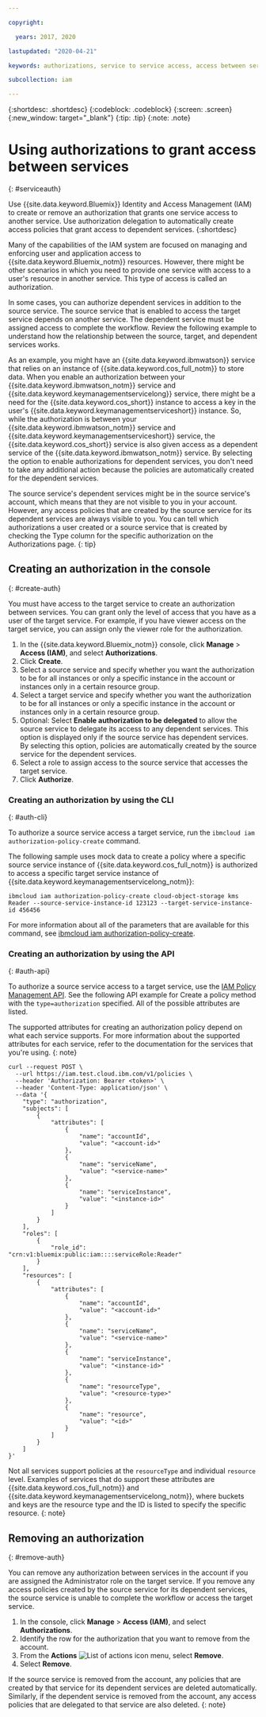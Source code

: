 ```yaml
---

copyright:

  years: 2017, 2020

lastupdated: "2020-04-21"

keywords: authorizations, service to service access, access between services, dependent service, source service, target service, assigned access, access policies

subcollection: iam

---
```


{:shortdesc: .shortdesc}
{:codeblock: .codeblock}
{:screen: .screen}
{:new_window: target="_blank"}
{:tip: .tip}
{:note: .note}


# Using authorizations to grant access between services
{: #serviceauth}

Use {{site.data.keyword.Bluemix}} Identity and Access Management (IAM) to create or remove an authorization that grants one service access to another service. Use authorization delegation to automatically create access policies that grant access to dependent services.
{:shortdesc}

Many of the capabilities of the IAM system are focused on managing and enforcing user and application access to {{site.data.keyword.Bluemix_notm}} resources. However, there might be other scenarios in which you need to provide one service with access to a user's resource in another service. This type of access is called an authorization.

In some cases, you can authorize dependent services in addition to the source service. The source service that is enabled to access the target service depends on another service. The dependent service must be assigned access to complete the workflow. Review the following example to understand how the relationship between the source, target, and dependent services works.

As an example, you might have an {{site.data.keyword.ibmwatson}} service that relies on an instance of {{site.data.keyword.cos_full_notm}} to store data. When you enable an authorization between your {{site.data.keyword.ibmwatson_notm}} service and {{site.data.keyword.keymanagementservicelong}} service, there might be a need for the {{site.data.keyword.cos_short}} instance to access a key in the user's {{site.data.keyword.keymanagementserviceshort}} instance. So, while the authorization is between your {{site.data.keyword.ibmwatson_notm}} service and {{site.data.keyword.keymanagementserviceshort}} service, the {{site.data.keyword.cos_short}} service is also given access as a dependent service of the {{site.data.keyword.ibmwatson_notm}} service. By selecting the option to enable authorizations for dependent services, you don't need to take any additional action because the policies are automatically created for the dependent services.

The source service's dependent services might be in the source service's account, which means that they are not visible to you in your account. However, any access policies that are created by the source service for its dependent services are always visible to you. You can tell which authorizations a user created or a source service that is created by checking the Type column for the specific authorization on the Authorizations page.
{: tip}


## Creating an authorization in the console
{: #create-auth}

You must have access to the target service to create an authorization between services. You can grant only the level of access that you have as a user of the target service. For example, if you have viewer access on the target service, you can assign only the viewer role for the authorization.

1. In the {{site.data.keyword.Bluemix_notm}} console, click **Manage** &gt; **Access (IAM)**, and select **Authorizations**.
2. Click **Create**.
3. Select a source service and specify whether you want the authorization to be for all instances or only a specific instance in the account or instances only in a certain resource group. 
4. Select a target service and specify whether you want the authorization to be for all instances or only a specific instance in the account or instances only in a certain resource group.
4. Optional: Select **Enable authorization to be delegated** to allow the source service to delegate its access to any dependent services. This option is displayed only if the source service has dependent services. By selecting this option, policies are automatically created by the source service for the dependent services.
5. Select a role to assign access to the source service that accesses the target service.
6. Click **Authorize**.

### Creating an authorization by using the CLI
{: #auth-cli}

To authorize a source service access a target service, run the `ibmcloud iam authorization-policy-create` command. 

The following sample uses mock data to create a policy where a specific source service instance of {{site.data.keyword.cos_full_notm}} is authorized to access a specific target service instance of {{site.data.keyword.keymanagementservicelong_notm}}:

```
ibmcloud iam authorization-policy-create cloud-object-storage kms Reader --source-service-instance-id 123123 --target-service-instance-id 456456
```

For more information about all of the parameters that are available for this command, see [ibmcloud iam authorization-policy-create](/docs/cli?topic=cli-ibmcloud_commands_iam#ibmcloud_iam_authorization_policy_create).

### Creating an authorization by using the API
{: #auth-api}

To authorize a source service access to a target service, use the [IAM Policy Management API](/apidocs/iam-policy-management#create-a-policy). See the following API example for Create a policy method with the `type=authorization` specified. All of the possible attributes are listed.

The supported attributes for creating an authorization policy depend on what each service supports. For more information about the supported attributes for each service, refer to the documentation for the services that you're using.
{: note}

```
curl --request POST \
  --url https://iam.test.cloud.ibm.com/v1/policies \
  --header 'Authorization: Bearer <token>' \
  --header 'Content-Type: application/json' \
  --data '{
    "type": "authorization",
    "subjects": [
        {
            "attributes": [
                {
                    "name": "accountId",
                    "value": "<account-id>"
                },
                {
                    "name": "serviceName",
                    "value": "<service-name>"
                },
                {
                    "name": "serviceInstance",
                    "value": "<instance-id>"
                }
            ]
        }
    ],
    "roles": [
        {
            "role_id": "crn:v1:bluemix:public:iam::::serviceRole:Reader"
        }
    ],
    "resources": [
        {
            "attributes": [
                {
                    "name": "accountId",
                    "value": "<account-id>"
                },
                {
                    "name": "serviceName",
                    "value": "<service-name>"
                },
                {
                    "name": "serviceInstance",
                    "value": "<instance-id>"
                },
                {
                    "name": "resourceType",
                    "value": "<resource-type>"
                },
                {
                    "name": "resource",
                    "value": "<id>"
                }
            ]
        }
    ]
}'
```

Not all services support policies at the `resourceType` and individual `resource` level. Examples of services that do support these attributes are {{site.data.keyword.cos_full_notm}} and {{site.data.keyword.keymanagementservicelong_notm}}, where buckets and keys are the resource type and the ID is listed to specify the specific resource.
{: note}


## Removing an authorization
{: #remove-auth}

You can remove any authorization between services in the account if you are assigned the Administrator role on the target service. If you remove any access policies created by the source service for its dependent services, the source service is unable to complete the workflow or access the target service.

1. In the console, click **Manage** &gt; **Access (IAM)**, and select **Authorizations**.
2. Identify the row for the authorization that you want to remove from the account.
3. From the **Actions** ![List of actions icon](../icons/action-menu-icon.svg) menu, select **Remove**.
5. Select **Remove**.

If the source service is removed from the account, any policies that are created by that service for its dependent services are deleted automatically. Similarly, if the dependent service is removed from the account, any access policies that are delegated to that service are also deleted.
{: note}
